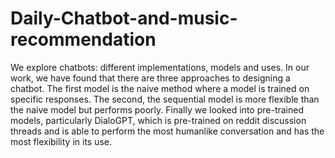 # Daily-Chatbot-and-music-recommendation


We explore chatbots: different
implementations, models and uses. In our work, we
have found that there are three approaches to
designing a chatbot. The first model is the naive
method where a model is trained on specific responses.
The second, the sequential model is more flexible than
the naive model but performs poorly. Finally we looked
into pre-trained models, particularly DialoGPT, which
is pre-trained on reddit discussion threads and is able
to perform the most humanlike conversation and has
the most flexibility in its use.
